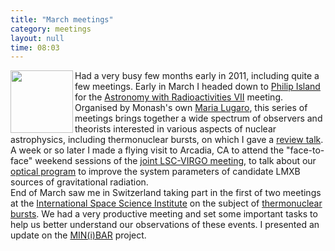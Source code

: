 ```yaml
---
title: "March meetings"
category: meetings
layout: null
time: 08:03
---
```

<!-- header generated from blosxom format post; make_header.pl 23.1.2022 -->
<p>
  <!---- Begin .post ---->
<a href="http://www.mpe.mpg.de/gamma/science/lines/workshops/AwR_2011_Proceedings.html"><img src="http://www.mpe.mpg.de/gamma/science/lines/workshops/AwR2011/AwR7Fotos/images/img_2993.jpg" width="100" align="left"></a>
Had a very busy few months early in 2011, including quite a few meetings.
Early in March I headed down to 
<a href="http://www.phillipisland.net.au">Philip Island</a> for the
<a href="http://www.cspa.monash.edu.au/awr7">Astronomy with Radioactivities
VII</a> meeting. Organised by Monash's own
<a href="http://www.maths.monash.edu.au/staff/mlugaro.html">Maria Lugaro</a>,
this series of meetings brings together a wide spectrum of observers and
theorists interested in various aspects of nuclear astrophysics, including
thermonuclear bursts, on which I gave a 
<a href="http://www.mpe.mpg.de/gamma/science/lines/workshops/AwR2011/Galloway.pdf">review talk</a>.
<br>
A week or so later I made a flying visit to Arcadia, CA to attend the
"face-to-face" weekend sessions of the 
<a href="http://www.ligo.org/conferences/lv0311/">joint LSC-VIRGO meeting</a>,
to talk about our 
<a href="/~dgallow/docs/PEGS_mar11.pdf">optical program</a> to improve the
system parameters of candidate
LMXB sources of gravitational radiation.
<br>
End of March saw me in Switzerland taking part in the first of two meetings 
at the 
<a href="http://www.issibern.ch">International Space Science Institute</a>
on the subject of
<a href="http://www.issibern.ch/teams/ns_burster/ISSI_Team">thermonuclear
bursts</a>. We had a very productive meeting and set some important tasks
to help us better understand our observations of these events. I presented
an update on the <a href="/~dgallow/minbar">MIN(i)BAR</a> project.
<p>
